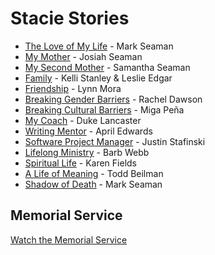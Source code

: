 # Stacie Stories

- [The Love of My Life](MarkSeaman.md) - Mark Seaman
- [My Mother](JosiahSeaman.md) - Josiah Seaman
- [My Second Mother](SamanthaSeaman.md) - Samantha Seaman
- [Family](KelliLeslie.md) - Kelli Stanley & Leslie Edgar
- [Friendship](LynnMora.md) - Lynn Mora
- [Breaking Gender Barriers](RachelDawson.md) - Rachel Dawson
- [Breaking Cultural Barriers](MigaPena.md) - Miga Peña
- [My Coach](DukeLancaster.md) - Duke Lancaster
- [Writing Mentor](AprilEdwards.md) - April Edwards
- [Software Project Manager](JustinStafinski.md) - Justin Stafinski
- [Lifelong Ministry](BarbWebb.md) - Barb Webb
- [Spiritual Life](KarenFields.md) - Karen Fields
- [A Life of Meaning](ToddBeilman.md) - Todd Beilman
- [Shadow of Death](ShadowOfDeath.md) - Mark Seaman


## Memorial Service

<a class="btn brown" href="https://greeleyvineyardchurch.subspla.sh/sk29hjj" target="_memorial">Watch the Memorial Service</a>
